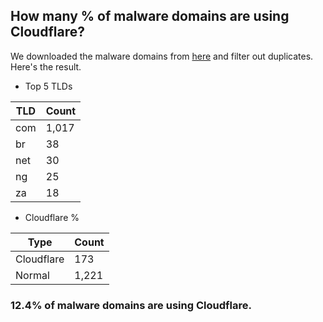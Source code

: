 ## How many % of malware domains are using Cloudflare?


We downloaded the malware domains from [here](https://urlhaus.abuse.ch) and filter out duplicates.
Here's the result.


[//]: # (start replacement)


- Top 5 TLDs

| TLD | Count |
| --- | --- |
| com | 1,017 |
| br | 38 |
| net | 30 |
| ng | 25 |
| za | 18 |


- Cloudflare %

| Type | Count |
| --- | --- |
| Cloudflare | 173 |
| Normal | 1,221 |


### 12.4% of malware domains are using Cloudflare.